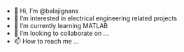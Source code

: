 - 👋 Hi, I’m @balajignans
- 👀 I’m interested in electrical engineering related projects
- 🌱 I’m currently learning MATLAB
- 💞️ I’m looking to collaborate on ...
- 📫 How to reach me ...

<!---
balajignans/balajignans is a ✨ special ✨ repository because its `README.md` (this file) appears on your GitHub profile.
You can click the Preview link to take a look at your changes.
--->

